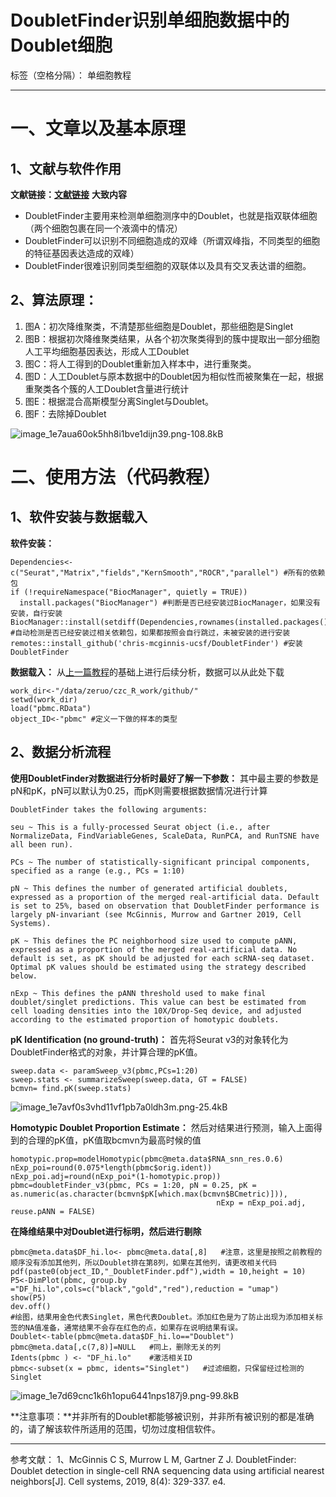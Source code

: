 ﻿# DoubletFinder识别单细胞数据中的Doublet细胞

标签（空格分隔）： 单细胞教程

---

# 一、文章以及基本原理

## 1、文献与软件作用

**文献链接：[文献链接][1]**
**大致内容**

 - DoubletFinder主要用来检测单细胞测序中的Doublet，也就是指双联体细胞（两个细胞包裹在同一个液滴中的情况）
 - DoubletFinder可以识别不同细胞造成的双峰（所谓双峰指，不同类型的细胞的特征基因表达造成的双峰）
 - DoubletFinder很难识别同类型细胞的双联体以及具有交叉表达谱的细胞。

## 2、算法原理：

 1. 图A：初次降维聚类，不清楚那些细胞是Doublet，那些细胞是Singlet
 2. 图B：根据初次降维聚类结果，从各个初次聚类得到的簇中提取出一部分细胞人工平均细胞基因表达，形成人工Doublet
 3. 图C：将人工得到的Doublet重新加入样本中，进行重聚类。
 4. 图D：人工Doublet与原本数据中的Doublet因为相似性而被聚集在一起，根据重聚类各个簇的人工Doublet含量进行统计
 5. 图E：根据混合高斯模型分离Singlet与Doublet。
 6. 图F：去除掉Doublet

![image_1e7aua60ok5hh8i1bve1dijn39.png-108.8kB][2]


# 二、使用方法（代码教程）

## 1、软件安装与数据载入

**软件安装：**

```
Dependencies<-c("Seurat","Matrix","fields","KernSmooth","ROCR","parallel") #所有的依赖包
if (!requireNamespace("BiocManager", quietly = TRUE))
  install.packages("BiocManager") #判断是否已经安装过BiocManager，如果没有安装，自行安装
BiocManager::install(setdiff(Dependencies,rownames(installed.packages()))) #自动检测是否已经安装过相关依赖包，如果都按照会自行跳过，未被安装的进行安装
remotes::install_github('chris-mcginnis-ucsf/DoubletFinder') #安装DoubletFinder
```

**数据载入：**
从[上一篇教程][3]的基础上进行后续分析，数据可以从此处下载
```
work_dir<-"/data/zeruo/czc_R_work/github/"
setwd(work_dir)
load("pbmc.RData")
object_ID<-"pbmc" #定义一下做的样本的类型
```

## 2、数据分析流程

**使用DoubletFinder对数据进行分析时最好了解一下参数：**
其中最主要的参数是pN和pK，pN可以默认为0.25，而pK则需要根据数据情况进行计算

    DoubletFinder takes the following arguments:

    seu ~ This is a fully-processed Seurat object (i.e., after NormalizeData, FindVariableGenes, ScaleData, RunPCA, and RunTSNE have all been run).

    PCs ~ The number of statistically-significant principal components, specified as a range (e.g., PCs = 1:10)

    pN ~ This defines the number of generated artificial doublets, expressed as a proportion of the merged real-artificial data. Default is set to 25%, based on observation that DoubletFinder performance is largely pN-invariant (see McGinnis, Murrow and Gartner 2019, Cell Systems).

    pK ~ This defines the PC neighborhood size used to compute pANN, expressed as a proportion of the merged real-artificial data. No default is set, as pK should be adjusted for each scRNA-seq dataset. Optimal pK values should be estimated using the strategy described below.

    nExp ~ This defines the pANN threshold used to make final doublet/singlet predictions. This value can best be estimated from cell loading densities into the 10X/Drop-Seq device, and adjusted according to the estimated proportion of homotypic doublets.

**pK Identification (no ground-truth)：**
首先将Seurat v3的对象转化为 DoubletFinder格式的对象，并计算合理的pK值。

```
sweep.data <- paramSweep_v3(pbmc,PCs=1:20)
sweep.stats <- summarizeSweep(sweep.data, GT = FALSE)
bcmvn= find.pK(sweep.stats)
```

![image_1e7avf0s3vhd11vf1pb7a0ldh3m.png-25.4kB][4]

**Homotypic Doublet Proportion Estimate：**
然后对结果进行预测，输入上面得到的合理的pK值，pK值取bcmvn为最高时候的值

```
homotypic.prop=modelHomotypic(pbmc@meta.data$RNA_snn_res.0.6)
nExp_poi=round(0.075*length(pbmc$orig.ident))
nExp_poi.adj=round(nExp_poi*(1-homotypic.prop))
pbmc=doubletFinder_v3(pbmc, PCs = 1:20, pN = 0.25, pK = as.numeric(as.character(bcmvn$pK[which.max(bcmvn$BCmetric)])),
                                              nExp = nExp_poi.adj, reuse.pANN = FALSE)
```

**在降维结果中对Doublet进行标明，然后进行剔除**

```
pbmc@meta.data$DF_hi.lo<- pbmc@meta.data[,8]   #注意，这里是按照之前教程的顺序没有添加其他列，所以Doublet排在第8列，如果在其他列，请更改相关代码
pdf(paste0(object_ID,"_DoubletFinder.pdf"),width = 10,height = 10)
P5<-DimPlot(pbmc, group.by ="DF_hi.lo",cols=c("black","gold","red"),reduction = "umap")
show(P5)
dev.off()
#绘图，结果用金色代表Singlet，黑色代表Doublet。添加红色是为了防止出现为添加相关标签的NA值准备，通常结果不会存在红色的点，如果存在说明结果有误。
Doublet<-table(pbmc@meta.data$DF_hi.lo=="Doublet")
pbmc@meta.data[,c(7,8)]=NULL   #同上，删除无关的列
Idents(pbmc ) <- "DF_hi.lo"    #激活相关ID
pbmc<-subset(x = pbmc, idents="Singlet")   #过滤细胞，只保留经过检测的Singlet

```
![image_1e7d69cnc1k6h1opu6441nps187j9.png-99.8kB][5]

**注意事项：**并非所有的Doublet都能够被识别，并非所有被识别的都是准确的，请了解该软件所适用的范围，切勿过度相信软件。

---------
参考文献：
1、McGinnis C S, Murrow L M, Gartner Z J. DoubletFinder: Doublet detection in single-cell RNA sequencing data using artificial nearest neighbors[J]. Cell systems, 2019, 8(4): 329-337. e4.



  [1]: https://www.sciencedirect.com/science/article/pii/S2405471219300730?via=ihub
  [2]: http://static.zybuluo.com/czc/aqeebgxfhueth30zr1uku4on/image_1e7aua60ok5hh8i1bve1dijn39.png
  [3]: https://github.com/zechuanchen/NGS-/blob/master/Seurat%E4%BD%BF%E7%94%A8%E5%9F%BA%E7%A1%80%E6%95%99%E7%A8%8B.md
  [4]: http://static.zybuluo.com/czc/dtuxyslsi23odfbmi47z3csx/image_1e7avf0s3vhd11vf1pb7a0ldh3m.png
  [5]: http://static.zybuluo.com/czc/pkflati7w5smbfskhfvu3un7/image_1e7d69cnc1k6h1opu6441nps187j9.png